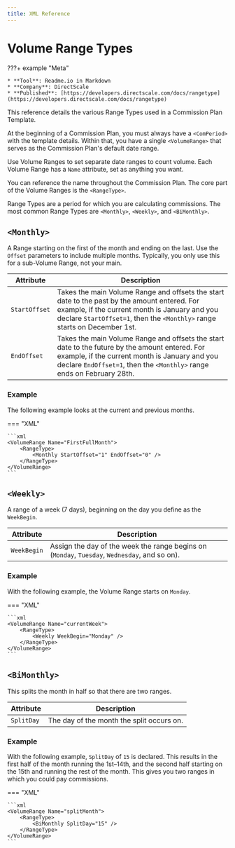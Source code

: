 ```yaml
---
title: XML Reference
---
```


# Volume Range Types

???+ example "Meta"

    * **Tool**: Readme.io in Markdown
    * **Company**: DirectScale
    * **Published**: [https://developers.directscale.com/docs/rangetype](https://developers.directscale.com/docs/rangetype)

This reference details the various Range Types used in a Commission Plan Template. 

At the beginning of a Commission Plan, you must always have a `<ComPeriod>` with the template details. 
Within that, you have a single `<VolumeRange>` that serves as the Commission Plan's default date range. 

Use Volume Ranges to set separate date ranges to count volume. Each Volume Range has a `Name` attribute, set as anything you want. 

You can reference the name throughout the Commission Plan. The core part of the Volume Ranges is the `<RangeType>`.

Range Types are a period for which you are calculating commissions. The most common Range Types are `<Monthly>`,  `<Weekly>`, and  `<BiMonthly>`.

## `<Monthly>`

A Range starting on the first of the month and ending on the last. Use the `Offset` parameters to include multiple months. Typically, you only use this for a sub-Volume Range, not your main.

| Attribute           | Description                          |
| ------------------- | ------------------------------------ |
| `StartOffset`       | Takes the main Volume Range and offsets the start date to the past by the amount entered. For example, if the current month is January and you declare `StartOffset=1`, then the `<Monthly>` range starts on December 1st.  |
| `EndOffset`         | Takes the main Volume Range and offsets the start date to the future by the amount entered. For example, if the current month is January and you declare `EndOffset=1`, then the `<Monthly>` range ends on February 28th. |

### Example

The following example looks at the current and previous months.

=== "XML"

    ```xml
    <VolumeRange Name="FirstFullMonth">
        <RangeType>
            <Monthly StartOffset="1" EndOffset="0" />
        </RangeType>
    </VolumeRange>
    ```

## `<Weekly>`

A range of a week (7 days), beginning on the day you define as the `WeekBegin`.

| Attribute     | Description |
|---------------|--------------|
| `WeekBegin`   | Assign the day of the week the range begins on (`Monday`, `Tuesday`, `Wednesday`, and so on). |

### Example

With the following example, the Volume Range starts on `Monday`.

=== "XML"

    ```xml
    <VolumeRange Name="currentWeek">
        <RangeType>
            <Weekly WeekBegin="Monday" />
        </RangeType>
    </VolumeRange>
    ```

## `<BiMonthly>`

This splits the month in half so that there are two ranges.

| Attribute     | Description |
|---------------|--------------|
| `SplitDay`    | The day of the month the split occurs on. |

### Example

With the following example,  `SplitDay` of `15` is declared. This results in the first half of the month running the 1st–14th, and the second half starting on the 15th and running the rest of the month. This gives you two ranges in which you could pay commissions.

=== "XML"

    ```xml
    <VolumeRange Name="splitMonth">
        <RangeType>
            <BiMonthly SplitDay="15" />
        </RangeType>
    </VolumeRange>
    ```
